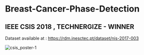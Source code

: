 # Breast-Cancer-Phase-Detection
## IEEE CSIS 2018 , TECHNERGIZE - WINNER
Dataset available at : https://rdm.inesctec.pt/dataset/nis-2017-003


![csis_poster-1](https://user-images.githubusercontent.com/25562710/43120230-199a14e6-8f37-11e8-8b93-5d50303b146b.png)

